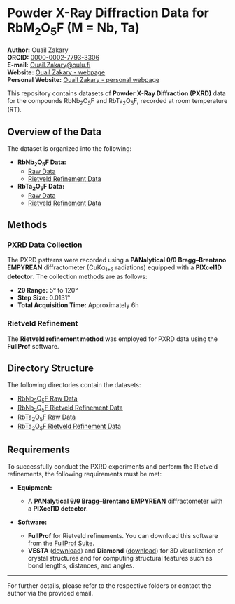 # Powder X-Ray Diffraction Data for RbM<sub>2</sub>O<sub>5</sub>F (M = Nb, Ta)

**Author:** Ouail Zakary  
**ORCID:** [0000-0002-7793-3306](https://orcid.org/0000-0002-7793-3306)  
**E-mail:** [Ouail.Zakary@oulu.fi](mailto:Ouail.Zakary@oulu.fi)  
**Website:** [Ouail Zakary - webpage](https://cc.oulu.fi/~nmrwww/members/Ouail_Zakary.html)  
**Personal Website:** [Ouail Zakary - personal webpage](https://ozakary.github.io/)

This repository contains datasets of **Powder X-Ray Diffraction (PXRD)** data for the compounds RbNb<sub>2</sub>O<sub>5</sub>F and RbTa<sub>2</sub>O<sub>5</sub>F, recorded at room temperature (RT).

## Overview of the Data

The dataset is organized into the following:

- **RbNb<sub>2</sub>O<sub>5</sub>F Data:**  
  - [Raw Data](./RbNb2O5F/raw_data/)
  - [Rietveld Refinement Data](./RbNb2O5F/Rietveld_refinement/)
- **RbTa<sub>2</sub>O<sub>5</sub>F Data:**  
  - [Raw Data](./RbTa2O5F/raw_data/)
  - [Rietveld Refinement Data](./RbTa2O5F/Rietveld_refinement/)

## Methods

### PXRD Data Collection

The PXRD patterns were recorded using a **PANalytical θ/θ Bragg–Brentano EMPYREAN** diffractometer (CuKα<sub>1+2</sub> radiations) equipped with a **PIXcel1D detector**. The collection methods are as follows:

- **2θ Range:** 5° to 120°  
- **Step Size:** 0.0131°  
- **Total Acquisition Time:** Approximately 6h  

### Rietveld Refinement

The **Rietveld refinement method** was employed for PXRD data using the **FullProf** software.

## Directory Structure

The following directories contain the datasets:

- [RbNb<sub>2</sub>O<sub>5</sub>F Raw Data](./RbNb2O5F/raw_data/)
- [RbNb<sub>2</sub>O<sub>5</sub>F Rietveld Refinement Data](./RbNb2O5F/Rietveld_refinement/)
- [RbTa<sub>2</sub>O<sub>5</sub>F Raw Data](./RbTa2O5F/raw_data/)
- [RbTa<sub>2</sub>O<sub>5</sub>F Rietveld Refinement Data](./RbTa2O5F/Rietveld_refinement/)

## Requirements

To successfully conduct the PXRD experiments and perform the Rietveld refinements, the following requirements must be met:

- **Equipment:**  
  - A **PANalytical θ/θ Bragg–Brentano EMPYREAN** diffractometer with a **PIXcel1D detector**.

- **Software:**  
  - **FullProf** for Rietveld refinements. You can download this software from the [FullProf Suite](https://www.ill.eu/sites/fullprof/php/downloads.html).
  - **VESTA** ([download](https://jp-minerals.org/vesta/en/download.html)) and **Diamond** ([download](https://www.crystalimpact.com/diamond/download.htm)) for 3D visualization of crystal structures and for computing structural features such as bond lengths, distances, and angles.

---

For further details, please refer to the respective folders or contact the author via the provided email.

